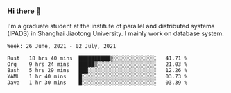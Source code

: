 ### Hi there 👋

I'm a graduate student at the institute of parallel and distributed systems (IPADS) in Shanghai Jiaotong University. I mainly work on database system.

<!--START_SECTION:waka-->
```text
Week: 26 June, 2021 - 02 July, 2021

Rust   18 hrs 40 mins  ██████████▒░░░░░░░░░░░░░░   41.71 % 
Org    9 hrs 24 mins   █████▒░░░░░░░░░░░░░░░░░░░   21.03 % 
Bash   5 hrs 29 mins   ███░░░░░░░░░░░░░░░░░░░░░░   12.26 % 
YAML   1 hr 40 mins    █░░░░░░░░░░░░░░░░░░░░░░░░   03.73 % 
Java   1 hr 30 mins    █░░░░░░░░░░░░░░░░░░░░░░░░   03.39 % 
```
<!--END_SECTION:waka-->

<!--
**yqmmm/yqmmm** is a ✨ _special_ ✨ repository because its `README.md` (this file) appears on your GitHub profile.

Here are some ideas to get you started:

- 🔭 I’m currently working on ...
- 🌱 I’m currently learning ...
- 👯 I’m looking to collaborate on ...
- 🤔 I’m looking for help with ...
- 💬 Ask me about ...
- 📫 How to reach me: ...
- 😄 Pronouns: ...
- ⚡ Fun fact: ...
-->
